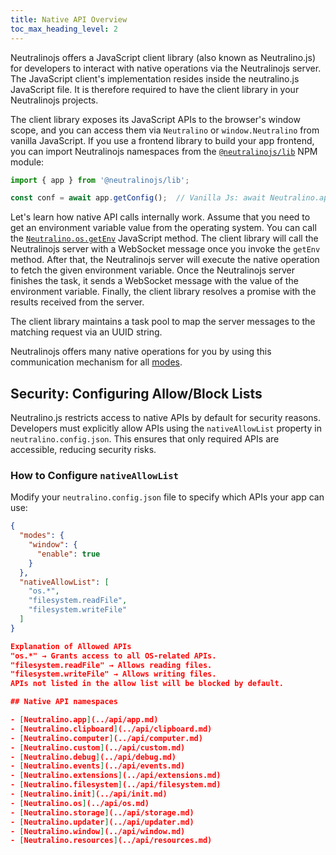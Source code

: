 ```yaml
---
title: Native API Overview
toc_max_heading_level: 2
---
```


Neutralinojs offers a JavaScript client library (also known as Neutralino.js) for developers to interact
with native operations via the Neutralinojs server.
The JavaScript client's implementation resides inside the neutralino.js JavaScript file.
It is therefore required to have the client library in your Neutralinojs projects. 

The client library exposes its JavaScript APIs to the browser's window scope, and you can access them
via `Neutralino` or `window.Neutralino` from vanilla JavaScript. If you use a frontend library to build your app frontend,
you can import Neutralinojs namespaces from the [`@neutralinojs/lib`](https://www.npmjs.com/package/@neutralinojs/lib) NPM module:

```js
import { app } from '@neutralinojs/lib';

const conf = await app.getConfig();  // Vanilla Js: await Neutralino.app.getConfig()
```

Let's learn how native API calls internally work. Assume that you need to get an environment variable value from the operating system. 
You can call the [`Neutralino.os.getEnv`](../api/os.md#osgetenvkey)
JavaScript method. The client library will call the Neutralinojs server with a WebSocket message once you invoke
the `getEnv` method. After that, the Neutralinojs server will execute the native operation to fetch the given
environment variable.
Once the Neutralinojs server finishes the task, it sends a WebSocket message with the value of the environment variable.
Finally, the client library resolves a promise with the results received from the server.

The client library maintains a task pool to map the server messages to the matching request via an UUID string.

Neutralinojs offers many native operations for you by using this communication mechanism for all [modes](../configuration/modes).

## Security: Configuring Allow/Block Lists  

Neutralino.js restricts access to native APIs by default for security reasons. Developers must explicitly allow APIs using the `nativeAllowList` property in `neutralino.config.json`. This ensures that only required APIs are accessible, reducing security risks.  

### **How to Configure `nativeAllowList`**  
Modify your `neutralino.config.json` file to specify which APIs your app can use:  

```json
{
  "modes": {
    "window": {
      "enable": true
    }
  },
  "nativeAllowList": [
    "os.*",
    "filesystem.readFile",
    "filesystem.writeFile"
  ]
}

Explanation of Allowed APIs
"os.*" → Grants access to all OS-related APIs.
"filesystem.readFile" → Allows reading files.
"filesystem.writeFile" → Allows writing files.
APIs not listed in the allow list will be blocked by default.

## Native API namespaces

- [Neutralino.app](../api/app.md)
- [Neutralino.clipboard](../api/clipboard.md)
- [Neutralino.computer](../api/computer.md)
- [Neutralino.custom](../api/custom.md)
- [Neutralino.debug](../api/debug.md)
- [Neutralino.events](../api/events.md)
- [Neutralino.extensions](../api/extensions.md)
- [Neutralino.filesystem](../api/filesystem.md)
- [Neutralino.init](../api/init.md)
- [Neutralino.os](../api/os.md)
- [Neutralino.storage](../api/storage.md)
- [Neutralino.updater](../api/updater.md)
- [Neutralino.window](../api/window.md)
- [Neutralino.resources](../api/resources.md)
